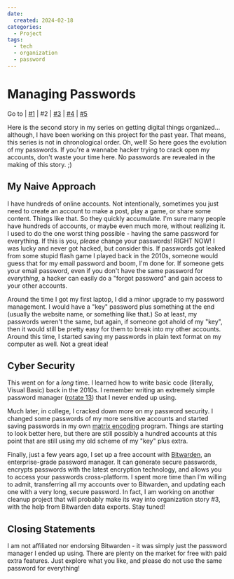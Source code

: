 ```yaml
---
date:
  created: 2024-02-18
categories:
  - Project
tags:
  - tech
  - organization
  - password
---
```

# Managing Passwords

Go to
| [\#1](./2024-02-11-backup.md)
| \#2
| [\#3](./2024-02-25-gmails.md)
| [\#4](./2024-02-26-github.md)
| [\#5](./2024-03-11-mail-2.md)

Here is the second story in my series on getting digital things organized... although, I have been working on this project for the past year. That means, this series is not in chronological order. Oh, well! So here goes the evolution of my passwords. If you're a wannabe hacker trying to crack open my accounts, don't waste your time here. No passwords are revealed in the making of this story. ;)

<!-- more -->

## My Naive Approach

I have hundreds of online accounts. Not intentionally, sometimes you just need to create an account to make a post, play a game, or share some content. Things like that. So they quickly accumulate. I'm sure many people have hundreds of accounts, or maybe even much more, without realizing it. I used to do the one worst thing possible - having the same password for everything. If this is you, *please* change your passwords! RIGHT NOW! I was lucky and never got hacked, but consider this. If passwords got leaked from some stupid flash game I played back in the 2010s, someone would guess that for my email password and boom, I'm done for. If someone gets your email password, even if you don't have the same password for *everything*, a hacker can easily do a "forgot password" and gain access to your other accounts.

Around the time I got my first laptop, I did a minor upgrade to my password management. I would have a "key" password plus something at the end (usually the website name, or something like that.) So at least, my passwords weren't the same, but again, if someone got ahold of my "key", then it would still be pretty easy for them to break into my other accounts. Around this time, I started saving my passwords in plain text format on my computer as well. Not a great idea!

## Cyber Security

This went on for a *long* time. I learned how to write basic code (literally, Visual Basic) back in the 2010s. I remember writing an extremely simple password manager ([rotate 13](https://en.wikipedia.org/wiki/ROT13)) that I never ended up using.

Much later, in college, I cracked down more on my password security. I changed some passwords of my more sensitive accounts and started saving passwords in my own [matrix encoding](https://math.libretexts.org/Bookshelves/Applied_Mathematics/Applied_Finite_Mathematics_(Sekhon_and_Bloom)/02:_Matrices/2.05:_Application_of_Matrices_in_Cryptography) program. Things are starting to look better here, but there are still possibly a hundred accounts at this point that are still using my old scheme of my "key" plus extra.

Finally, just a few years ago, I set up a free account with [Bitwarden](https://bitwarden.com/), an enterprise-grade password manager. It can generate secure passwords, encrypts passwords with the latest encryption technology, and allows you to access your passwords cross-platform. I spent more time than I'm willing to admit, transferring all my accounts over to Bitwarden, and updating each one with a very long, secure password. In fact, I am working on another cleanup project that will probably make its way into organization story #3, with the help from Bitwarden data exports. Stay tuned!

## Closing Statements

I am not affiliated nor endorsing Bitwarden - it was simply just the password manager I ended up using. There are plenty on the market for free with paid extra features. Just explore what you like, and please do not use the same password for everything!
